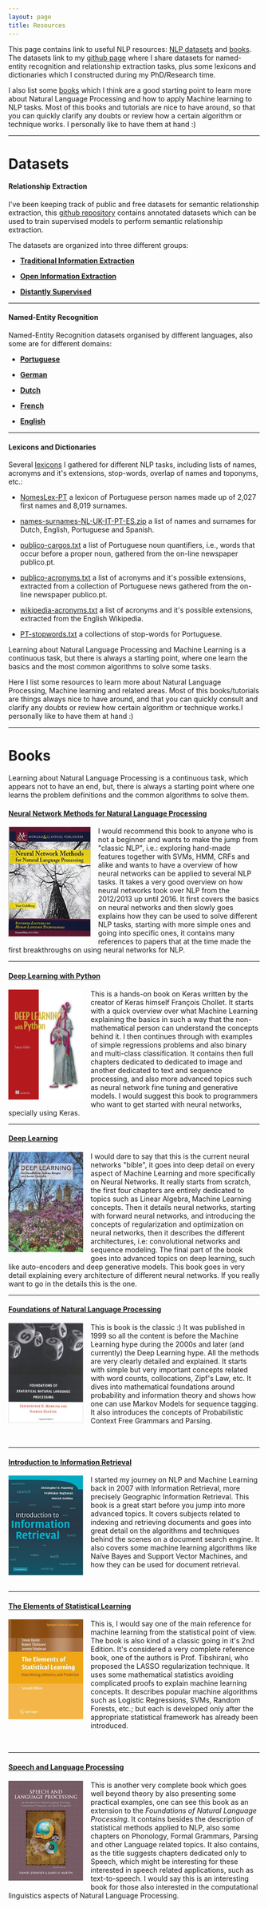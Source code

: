 ```yaml
---
layout: page
title: Resources
---
```


This page contains link to useful NLP resources: [NLP datasets](#datasets) and [books](#books). The datasets link to my [github page](https://github.com/davidsbatista) where I share datasets for named-entity recognition and relationship extraction tasks, plus some lexicons and dictionaries which I constructed during my PhD/Research time.

I also list some [books](#books) which I think are a good starting point to learn more about Natural Language Processing and how to apply Machine learning to NLP tasks. Most of this books and tutorials are nice to have around, so that you can quickly clarify any doubts or review how a certain algorithm or technique works. I personally like to have them at hand :)


---

# __Datasets__

#### __Relationship Extraction__

I've been keeping track of public and free datasets for semantic relationship extraction, this [github repository](https://github.com/davidsbatista/Annotated-Semantic-Relationships-Datasets) contains annotated datasets which can be used to train supervised models to perform semantic relationship extraction.

The datasets are organized into three different groups:

* [__Traditional Information Extraction__](https://github.com/davidsbatista/Annotated-Semantic-Relationships-Datasets/blob/master/README.md#tie)

* [__Open Information Extraction__](https://github.com/davidsbatista/Annotated-Semantic-Relationships-Datasets/blob/master/README.md#oie)

* [__Distantly Supervised__](https://github.com/davidsbatista/Annotated-Semantic-Relationships-Datasets/blob/master/README.md#ds)

---

#### __Named-Entity Recognition__

Named-Entity Recognition datasets organised by different languages, also some are for different domains:

* [__Portuguese__](https://github.com/davidsbatista/NER-datasets/tree/master/Portuguese)

* [__German__](https://github.com/davidsbatista/NER-datasets/blob/master/README.md#de)

* [__Dutch__](https://github.com/davidsbatista/NER-datasets/blob/master/README.md#nl)

* [__French__](https://github.com/davidsbatista/NER-datasets/blob/master/README.md#fr)

* [__English__](https://github.com/davidsbatista/NER-datasets/blob/master/README.md#en)

---

#### __Lexicons and Dictionaries__

Several [lexicons](https://github.com/davidsbatista/lexicons) I gathered for different NLP tasks, including lists of names, acronyms and it's extensions, stop-words, overlap of names and toponyms, etc.:

* [NomesLex-PT](https://github.com/davidsbatista/lexicons/blob/master/NomesLex-PT.zip) a lexicon of Portuguese person names made up of 2,027 first names and 8,019 surnames.

* [names-surnames-NL-UK-IT-PT-ES.zip](https://github.com/davidsbatista/lexicons/blob/master/names-surnames-NL-UK-IT-PT-ES.zip) a list of names and surnames for Dutch, English, Portuguese and Spanish.

* [publico-cargos.txt](https://github.com/davidsbatista/lexicons/blob/master/publico-cargos.txt) a list of Portuguese noun quantifiers, i.e., words that occur before a proper noun, gathered from the on-line newspaper publico.pt.

* [publico-acronyms.txt](https://github.com/davidsbatista/lexicons/blob/master/publico-acronyms.txt) a list of acronyms and it's possible extensions, extracted from a collection of Portuguese news gathered from the on-line newspaper publico.pt.

* [wikipedia-acronyms.txt](https://github.com/davidsbatista/lexicons/blob/master/wikipedia-acronyms.txt) a list of acronyms and it's possible extensions, extracted from the English Wikipedia.

* [PT-stopwords.txt](https://github.com/davidsbatista/lexicons/blob/master/PT-stopwords.txt) a collections of stop-words for Portuguese.


Learning about Natural Language Processing and Machine Learning is a continuous task, but there is always a starting point, where one learn the basics and the most common algorithms to solve some tasks.

Here I list some resources to learn more about Natural Language Processing, Machine learning and related areas. Most of this books/tutorials are things always nice to have around, and that you can quickly consult and clarify any doubts or review how certain algorithm or technique works.I personally like to have them at hand :)

<!--
https://my.fsf.org/donate
-->

<!--
https://www.flipcause.com/secure/supporters/MjM2OA==
-->

<!--
https://www.apache.org/foundation/contributing.html
-->

---



# __Books__

Learning about Natural Language Processing is a continuous task, which appears not to have an end, but, there is always a starting point where one learns the problem definitions and the common algorithms to solve them.

#### [__Neural Network Methods for Natural Language Processing__](https://www.morganclaypool.com/doi/abs/10.2200/S00762ED1V01Y201703HLT037)

<p>
<a href="https://www.morganclaypool.com/doi/abs/10.2200/S00762ED1V01Y201703HLT037"><img style="float: left; margin: 0px 15px 15px 0px;" alt="Neural Network Methods for Natural Language Processing" src="/assets/images/resources/neural_networks_for_nlp.jpg" height="220" width="165"></a>
I would recommend this book to anyone who is not a beginner and wants to make the jump from "classic NLP", i.e.: exploring hand-made features together with SVMs, HMM, CRFs and alike and wants to have a overview of how neural networks can be applied to several NLP tasks. It takes a very good overview on how neural networks took over NLP from the 2012/2013 up until 2016. It first covers the basics on neural networks and then slowly goes explains how they can be used to solve different NLP tasks, starting with more simple ones and going into specific ones, it contains many references to papers that at the time made the first breakthroughs on using neural networks for NLP.
</p>

---

#### [__Deep Learning with Python__](https://www.manning.com/books/deep-learning-with-python)

<p>
<a href="https://www.manning.com/books/deep-learning-with-python">
<img style="float: left; margin: 0px 15px 15px 0px;" alt="Deep Learning with Python" src="/assets/images/resources/Chollet-DLP-HI.png" height="220" width="150"></a>

This is a hands-on book on Keras written by the creator of Keras himself François Chollet. It starts with a quick overview over what Machine Learning explaining the basics in such a way that the non-mathematical person can understand the concepts behind it. I then continues through with examples of simple regressions problems and also binary and multi-class classification.
It contains then full chapters dedicated to dedicated to image and another dedicated to text and sequence processing, and also more advanced topics such as neural network fine tuning and generative models. I would suggest this book to programmers who want to get started with neural networks, specially using Keras.
</p>

---

#### [__Deep Learning__](https://www.deeplearningbook.org/)

<p>
<a href="https://www.deeplearningbook.org/">
<img style="float: left; margin: 0px 15px 15px 0px;" alt="Deep learning" src="/assets/images/resources/deep_learning.jpg" height="200" width="150"></a>
I would dare to say that this is the current neural networks "bible", it goes into deep detail on every aspect of Machine Learning and more specifically on Neural Networks. It really starts from scratch, the first four chapters are entirely dedicated to topics such as Linear Algebra, Machine Learning concepts. Then it details neural networks, starting with forward neural networks, and introducing the concepts of regularization and optimization on neural networks, then it describes the different architectures, i.e: convolutional networks and sequence modeling. The final part of the book goes into advanced topics on deep learning, such like auto-encoders and deep generative models. This book goes in very detail explaining every architecture of different neural networks. If you really want to go in the details this is the one.
</p>



---

#### [__Foundations of Natural Language Processing__](https://nlp.stanford.edu/fsnlp/)


<p>
<a href="https://nlp.stanford.edu/fsnlp/">
<img style="float: left; margin: 0px 15px 15px 0px;" alt="Foundations of Natural Language Processing" src="/assets/images/resources/foundations_of_statistical_nlp.jpg" height="200" width="150"></a>
This is book is the classic :) It was published in 1999 so all the content is before the Machine Learning hype during the 2000s and later (and currently) the Deep Learning hype. All the methods are very clearly detailed and explained. It starts with simple but very important concepts related with word counts, collocations, Zipf's Law, etc. It dives into mathematical foundations around probability and information theory and shows how one can use Markov Models for sequence tagging. It also introduces the concepts of Probabilistic Context Free Grammars and Parsing.
</p>

<br>

---

#### [__Introduction to Information Retrieval__](https://nlp.stanford.edu/IR-book/information-retrieval-book.html)

<p>
<a href="https://nlp.stanford.edu/IR-book/information-retrieval-book.html"><img style="float: left; margin: 0px 15px 15px 0px;" alt="Introduction to Information Retrieval" src="/assets/images/resources/information_retrieval.jpg" height="200" width="150"></a>
I started my journey on NLP and Machine Learning back in 2007 with Information Retrieval, more precisely Geographic Information Retrieval. This book is a great start before you  jump into more advanced topics. It covers subjects related to indexing and retrieving documents and goes into great detail on the algorithms and techniques behind the scenes on a document search engine. It also covers some machine learning algorithms like Naïve Bayes and Support Vector Machines, and how they can be used for document retrieval.
</p>

<br>

---

#### [__The Elements of Statistical Learning__](http://web.stanford.edu/~hastie/ElemStatLearn/)

<p>
<a href="http://web.stanford.edu/~hastie/ElemStatLearn/">
<img style="float: left; margin: 0px 15px 15px 0px;" alt="The Elements of Statistical Learning" src="/assets/images/resources/elements_of_statistical_learning.jpg" height="200" width="150"></a>

This is, I would say one of the main reference for machine learning from the statistical point of view. The book is also kind of a classic going in it's 2nd Edition. It's considered a very complete reference book, one of the authors is Prof. Tibshirani, who proposed the LASSO regularization technique. It uses some mathematical statistics avoiding complicated proofs to explain machine learning concepts. It describes popular machine algorithms such as Logistic Regressions, SVMs, Random Forests, etc.; but each is developed only after the appropriate statistical framework has already been introduced.
</p>

<br>

---

#### [__Speech and Language Processing__](https://web.stanford.edu/~jurafsky/slp3/)

<p>
<a href="https://web.stanford.edu/~jurafsky/slp3/">
<img style="float: left; margin: 0px 15px 15px 0px;" alt="Speech and Language Processing" src="/assets/images/resources/speech_and_lang_process.jpg" height="200" width="150"></a>

This is another very complete book which goes well beyond theory by also presenting some practical examples, one can see this book as an extension to the <i>Foundations of Natural Language Processing</i>. It contains besides the description of statistical methods applied to NLP, also some chapters on Phonology, Formal Grammars, Parsing and other Language related topics. It also contains, as the title suggests chapters dedicated only to Speech, which might be interesting for these interested in speech related applications, such as text-to-speech. I would say this is an interesting book for those also interested in the computational linguistics aspects of Natural Language Processing.

</p>